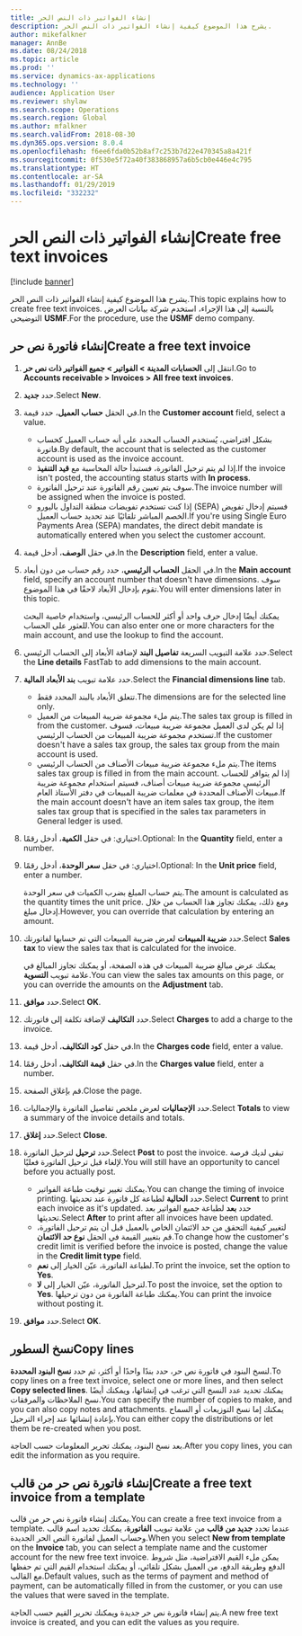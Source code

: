 ```yaml
---
title: إنشاء الفواتير ذات النص الحر‬
description: يشرح هذا الموضوع كيفية إنشاء الفواتير ذات النص الحر‬.
author: mikefalkner
manager: AnnBe
ms.date: 08/24/2018
ms.topic: article
ms.prod: ''
ms.service: dynamics-ax-applications
ms.technology: ''
audience: Application User
ms.reviewer: shylaw
ms.search.scope: Operations
ms.search.region: Global
ms.author: mfalkner
ms.search.validFrom: 2018-08-30
ms.dyn365.ops.version: 8.0.4
ms.openlocfilehash: f6ee6fda0b52b8af7c253b7d22e470345a8a421f
ms.sourcegitcommit: 0f530e5f72a40f383868957a6b5cb0e446e4c795
ms.translationtype: HT
ms.contentlocale: ar-SA
ms.lasthandoff: 01/29/2019
ms.locfileid: "332232"
---
```

# <a name="create-free-text-invoices"></a><span data-ttu-id="aa16b-103">إنشاء الفواتير ذات النص الحر‬</span><span class="sxs-lookup"><span data-stu-id="aa16b-103">Create free text invoices</span></span>

[!include [banner](../includes/banner.md)]

<span data-ttu-id="aa16b-104">يشرح هذا الموضوع كيفية إنشاء الفواتير ذات النص الحر‬.</span><span class="sxs-lookup"><span data-stu-id="aa16b-104">This topic explains how to create free text invoices.</span></span> <span data-ttu-id="aa16b-105">بالنسبة إلى هذا الإجراء، استخدم شركة بيانات العرض التوضيحي **USMF**.</span><span class="sxs-lookup"><span data-stu-id="aa16b-105">For the procedure, use the **USMF** demo company.</span></span>

## <a name="create-a-free-text-invoice"></a><span data-ttu-id="aa16b-106">إنشاء فاتورة نص حر</span><span class="sxs-lookup"><span data-stu-id="aa16b-106">Create a free text invoice</span></span>

1. <span data-ttu-id="aa16b-107">انتقل إلى **الحسابات المدينة \> الفواتير \> جميع الفواتير ذات نص حر‬**.</span><span class="sxs-lookup"><span data-stu-id="aa16b-107">Go to **Accounts receivable \> Invoices \> All free text invoices**.</span></span>
2. <span data-ttu-id="aa16b-108">حدد **جديد**.</span><span class="sxs-lookup"><span data-stu-id="aa16b-108">Select **New**.</span></span>
3. <span data-ttu-id="aa16b-109">في الحقل **حساب العميل**، حدد قيمة.</span><span class="sxs-lookup"><span data-stu-id="aa16b-109">In the **Customer account** field, select a value.</span></span>

    * <span data-ttu-id="aa16b-110">بشكل افتراضي، يُستخدم الحساب المحدد على أنه حساب العميل كحساب فاتورة.</span><span class="sxs-lookup"><span data-stu-id="aa16b-110">By default, the account that is selected as the customer account is used as the invoice account.</span></span>
    * <span data-ttu-id="aa16b-111">إذا لم يتم ترحيل الفاتورة، فستبدأ حالة المحاسبة مع **قيد التنفيذ‬**.</span><span class="sxs-lookup"><span data-stu-id="aa16b-111">If the invoice isn't posted, the accounting status starts with **In process**.</span></span>
    * <span data-ttu-id="aa16b-112">سوف يتم تعيين رقم الفاتورة عند ترحيل الفاتورة.</span><span class="sxs-lookup"><span data-stu-id="aa16b-112">The invoice number will be assigned when the invoice is posted.</span></span>
    * <span data-ttu-id="aa16b-113">إذا كنت تستخدم تفويضات منطقة التداول باليورو (SEPA) فسيتم إدخال تفويض الخصم المباشر‬ تلقائيًا عند تحديد حساب العميل.</span><span class="sxs-lookup"><span data-stu-id="aa16b-113">If you're using Single Euro Payments Area (SEPA) mandates, the direct debit mandate is automatically entered when you select the customer account.</span></span>

4. <span data-ttu-id="aa16b-114">في حقل **الوصف**، أدخل قيمة.</span><span class="sxs-lookup"><span data-stu-id="aa16b-114">In the **Description** field, enter a value.</span></span>
5. <span data-ttu-id="aa16b-115">في الحقل **الحساب الرئيسي**، حدد رقم حساب من دون أبعاد.</span><span class="sxs-lookup"><span data-stu-id="aa16b-115">In the **Main account** field, specify an account number that doesn't have dimensions.</span></span> <span data-ttu-id="aa16b-116">سوف تقوم بإدخال الأبعاد لاحقًا في هذا الموضوع.</span><span class="sxs-lookup"><span data-stu-id="aa16b-116">You will enter dimensions later in this topic.</span></span>

    <span data-ttu-id="aa16b-117">يمكنك أيضًا إدخال حرف واحد أو أكثر للحساب الرئيسي، واستخدام خاصية البحث للعثور على الحساب.</span><span class="sxs-lookup"><span data-stu-id="aa16b-117">You can also enter one or more characters for the main account, and use the lookup to find the account.</span></span>

6. <span data-ttu-id="aa16b-118">حدد علامة التبويب السريعة **تفاصيل البند** لإضافة الأبعاد إلى الحساب الرئيسي.</span><span class="sxs-lookup"><span data-stu-id="aa16b-118">Select the **Line details** FastTab to add dimensions to the main account.</span></span>
7. <span data-ttu-id="aa16b-119">حدد علامة تبويب **بند الأبعاد المالية**.</span><span class="sxs-lookup"><span data-stu-id="aa16b-119">Select the **Financial dimensions line** tab.</span></span>

    * <span data-ttu-id="aa16b-120">تتعلق الأبعاد بالبند المحدد فقط.</span><span class="sxs-lookup"><span data-stu-id="aa16b-120">The dimensions are for the selected line only.</span></span>
    * <span data-ttu-id="aa16b-121">يتم ملء مجموعة ضريبة المبيعات من العميل.</span><span class="sxs-lookup"><span data-stu-id="aa16b-121">The sales tax group is filled in from the customer.</span></span> <span data-ttu-id="aa16b-122">إذا لم يكن لدى العميل مجموعة ضريبة مبيعات، فسوف تستخدم مجموعة ضريبة المبيعات من الحساب الرئيسي.</span><span class="sxs-lookup"><span data-stu-id="aa16b-122">If the customer doesn't have a sales tax group, the sales tax group from the main account is used.</span></span>
    * <span data-ttu-id="aa16b-123">يتم ملء مجموعة ضريبة مبيعات الأصناف من الحساب الرئيسي.</span><span class="sxs-lookup"><span data-stu-id="aa16b-123">The items sales tax group is filled in from the main account.</span></span> <span data-ttu-id="aa16b-124">إذا لم يتوافر للحساب الرئيسي مجموعة ضريبة مبيعات أصناف، فسيتم استخدام مجموعة ضريبة مبيعات الأصناف المحددة في معلمات ضريبة المبيعات في دفتر الأستاذ العام.</span><span class="sxs-lookup"><span data-stu-id="aa16b-124">If the main account doesn't have an item sales tax group, the item sales tax group that is specified in the sales tax parameters in General ledger is used.</span></span>

8. <span data-ttu-id="aa16b-125">اختياري: في حقل **الكمية**، أدخل رقمًا.</span><span class="sxs-lookup"><span data-stu-id="aa16b-125">Optional: In the **Quantity** field, enter a number.</span></span>
9. <span data-ttu-id="aa16b-126">اختياري: في حقل **سعر الوحدة**، أدخل رقمًا.</span><span class="sxs-lookup"><span data-stu-id="aa16b-126">Optional: In the **Unit price** field, enter a number.</span></span>

    <span data-ttu-id="aa16b-127">يتم حساب المبلغ بضرب الكميات في سعر الوحدة.</span><span class="sxs-lookup"><span data-stu-id="aa16b-127">The amount is calculated as the quantity times the unit price.</span></span> <span data-ttu-id="aa16b-128">ومع ذلك، يمكنك تجاوز هذا الحساب من خلال إدخال مبلغ.</span><span class="sxs-lookup"><span data-stu-id="aa16b-128">However, you can override that calculation by entering an amount.</span></span>

10. <span data-ttu-id="aa16b-129">حدد **ضريبة المبيعات** لعرض ضريبة المبيعات التي تم حسابها لفاتورتك.</span><span class="sxs-lookup"><span data-stu-id="aa16b-129">Select **Sales tax** to view the sales tax that is calculated for the invoice.</span></span>

    <span data-ttu-id="aa16b-130">يمكنك عرض مبالغ ضريبة المبيعات في هذه الصفحة، أو يمكنك تجاوز المبالغ في علامة تبويب **التسوية**.</span><span class="sxs-lookup"><span data-stu-id="aa16b-130">You can view the sales tax amounts on this page, or you can override the amounts on the **Adjustment** tab.</span></span>

11. <span data-ttu-id="aa16b-131">حدد **موافق**.</span><span class="sxs-lookup"><span data-stu-id="aa16b-131">Select **OK**.</span></span>
12. <span data-ttu-id="aa16b-132">حدد **التكاليف** لإضافة تكلفة إلى فاتورتك.</span><span class="sxs-lookup"><span data-stu-id="aa16b-132">Select **Charges** to add a charge to the invoice.</span></span>
13. <span data-ttu-id="aa16b-133">في حقل **كود التكاليف‬**، أدخل قيمة.</span><span class="sxs-lookup"><span data-stu-id="aa16b-133">In the **Charges code** field, enter a value.</span></span>
14. <span data-ttu-id="aa16b-134">في حقل **قيمة التكاليف**، أدخل رقمًا.</span><span class="sxs-lookup"><span data-stu-id="aa16b-134">In the **Charges value** field, enter a number.</span></span>
15. <span data-ttu-id="aa16b-135">قم بإغلاق الصفحة.</span><span class="sxs-lookup"><span data-stu-id="aa16b-135">Close the page.</span></span>
16. <span data-ttu-id="aa16b-136">حدد **الإجماليات** لعرض ملخص تفاصيل الفاتورة والإجماليات.</span><span class="sxs-lookup"><span data-stu-id="aa16b-136">Select **Totals** to view a summary of the invoice details and totals.</span></span>
17. <span data-ttu-id="aa16b-137">حدد **إغلاق**.</span><span class="sxs-lookup"><span data-stu-id="aa16b-137">Select **Close**.</span></span>
18. <span data-ttu-id="aa16b-138">حدد **ترحيل** لترحيل الفاتورة.</span><span class="sxs-lookup"><span data-stu-id="aa16b-138">Select **Post** to post the invoice.</span></span> <span data-ttu-id="aa16b-139">تبقى لديك فرصة لإلغاء قبل ترحيل الفاتورة فعليًا.</span><span class="sxs-lookup"><span data-stu-id="aa16b-139">You will still have an opportunity to cancel before you actually post.</span></span>

    * <span data-ttu-id="aa16b-140">يمكنك تغيير توقيت طباعة الفواتير.</span><span class="sxs-lookup"><span data-stu-id="aa16b-140">You can change the timing of invoice printing.</span></span> <span data-ttu-id="aa16b-141">حدد **الحالية** لطباعة كل فاتورة عند تحديثها.</span><span class="sxs-lookup"><span data-stu-id="aa16b-141">Select **Current** to print each invoice as it's updated.</span></span> <span data-ttu-id="aa16b-142">حدد **بعد** لطباعة جميع الفواتير بعد تحديثها.</span><span class="sxs-lookup"><span data-stu-id="aa16b-142">Select **After** to print after all invoices have been updated.</span></span>
    * <span data-ttu-id="aa16b-143">لتغيير كيفية التحقق من حد الائتمان الخاص بالعميل قبل أن يتم ترحيل الفاتورة، قم بتغيير القيمة في الحقل **نوع حد الائتمان**.</span><span class="sxs-lookup"><span data-stu-id="aa16b-143">To change how the customer's credit limit is verified before the invoice is posted, change the value in the **Credit limit type** field.</span></span>
    * <span data-ttu-id="aa16b-144">لطباعة الفاتورة، عيّن الخيار إلى **نعم**.</span><span class="sxs-lookup"><span data-stu-id="aa16b-144">To print the invoice, set the option to **Yes**.</span></span>
    * <span data-ttu-id="aa16b-145">لترحيل الفاتورة، عيّن الخيار إلى **لا**.</span><span class="sxs-lookup"><span data-stu-id="aa16b-145">To post the invoice, set the option to **Yes**.</span></span> <span data-ttu-id="aa16b-146">يمكنك طباعة الفاتورة من دون ترحيلها.</span><span class="sxs-lookup"><span data-stu-id="aa16b-146">You can print the invoice without posting it.</span></span>

19. <span data-ttu-id="aa16b-147">حدد **موافق**.</span><span class="sxs-lookup"><span data-stu-id="aa16b-147">Select **OK**.</span></span>

## <a name="copy-lines"></a><span data-ttu-id="aa16b-148">نسخ السطور</span><span class="sxs-lookup"><span data-stu-id="aa16b-148">Copy lines</span></span>
<span data-ttu-id="aa16b-149">لنسخ البنود في فاتورة نص حر، حدد بندًا واحدًا أو أكثر، ثم حدد **نسخ البنود المحددة**.</span><span class="sxs-lookup"><span data-stu-id="aa16b-149">To copy lines on a free text invoice, select one or more lines, and then select **Copy selected lines**.</span></span> <span data-ttu-id="aa16b-150">يمكنك تحديد عدد النسخ التي ترغب في إنشائها، ويمكنك أيضًا نسخ الملاحظات والمرفقات.</span><span class="sxs-lookup"><span data-stu-id="aa16b-150">You can specify the number of copies to make, and you can also copy notes and attachments.</span></span> <span data-ttu-id="aa16b-151">يمكنك إما نسخ التوزيعات أو السماح بإعادة إنشائها عند إجراء الترحيل.</span><span class="sxs-lookup"><span data-stu-id="aa16b-151">You can either copy the distributions or let them be re-created when you post.</span></span>

<span data-ttu-id="aa16b-152">بعد نسخ البنود، يمكنك تحرير المعلومات حسب الحاجة.</span><span class="sxs-lookup"><span data-stu-id="aa16b-152">After you copy lines, you can edit the information as you require.</span></span>

## <a name="create-a-free-text-invoice-from-a-template"></a><span data-ttu-id="aa16b-153">إنشاء فاتورة نص حر من قالب</span><span class="sxs-lookup"><span data-stu-id="aa16b-153">Create a free text invoice from a template</span></span>
<span data-ttu-id="aa16b-154">يمكنك إنشاء فاتورة نص حر من قالب.</span><span class="sxs-lookup"><span data-stu-id="aa16b-154">You can create a free text invoice from a template.</span></span> <span data-ttu-id="aa16b-155">عندما تحدد **جديد من قالب** من علامة تبويب **الفاتورة**، يمكنك تحديد اسم قالب وحساب العميل لفاتورة النص الحر الجديدة.</span><span class="sxs-lookup"><span data-stu-id="aa16b-155">When you select **New from template** on the **Invoice** tab, you can select a template name and the customer account for the new free text invoice.</span></span> <span data-ttu-id="aa16b-156">يمكن ملء القيم الافتراضية، مثل شروط الدفع وطريقة الدفع، من العميل بشكل تلقائي، أو يمكنك استخدام القيم التي تم حفظها مع القالب.</span><span class="sxs-lookup"><span data-stu-id="aa16b-156">Default values, such as the terms of payment and method of payment, can be automatically filled in from the customer, or you can use the values that were saved in the template.</span></span>

<span data-ttu-id="aa16b-157">يتم إنشاء فاتورة نص حر جديدة ويمكنك تحرير القيم حسب الحاجة.</span><span class="sxs-lookup"><span data-stu-id="aa16b-157">A new free text invoice is created, and you can edit the values as you require.</span></span>
